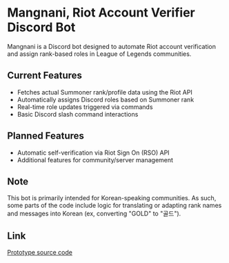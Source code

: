 # Mangnani, Riot Account Verifier Discord Bot

Mangnani is a Discord bot designed to automate Riot account verification and assign rank-based roles in League of Legends communities.

## Current Features
- Fetches actual Summoner rank/profile data using the Riot API
- Automatically assigns Discord roles based on Summoner rank
- Real-time role updates triggered via commands
- Basic Discord slash command interactions

## Planned Features
- Automatic self-verification via Riot Sign On (RSO) API
- Additional features for community/server management

## Note
This bot is primarily intended for Korean-speaking communities. As such, some parts of the code include logic for translating or adapting rank names and messages into Korean (ex, converting "GOLD" to "골드").

## Link
[Prototype source code](https://github.com/diving-Heimin/Mangnani/blob/master/cogs/rank.py)